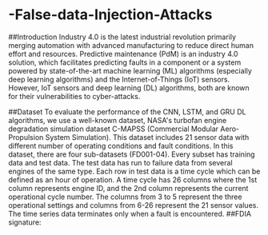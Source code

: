 # -False-data-Injection-Attacks

##Introduction
Industry 4.0 is the latest industrial revolution primarily merging automation with advanced manufacturing to reduce direct human effort and resources. Predictive maintenance (PdM) is an industry 4.0 solution, which facilitates predicting faults in a component or a system powered by state-of-the-art machine learning (ML) algorithms (especially deep learning algorithms) and the Internet-of-Things (IoT) sensors. However, IoT sensors and deep learning (DL) algorithms, both are known for their vulnerabilities to cyber-attacks.

##Dataset
To evaluate the performance of the CNN, LSTM, and GRU DL algorithms, we use a well-known dataset, NASA's turbofan engine degradation simulation dataset C-MAPSS (Commercial Modular Aero-Propulsion System Simulation). This dataset includes 21 sensor data with different number of operating conditions and fault conditions. In this dataset, there are four sub-datasets (FD001-04). Every subset has training data and test data. The test data has run to failure data from several engines of the same type. Each row in test data is a time cycle which can be defined as an hour of operation. A time cycle has 26 columns where the 1st column represents engine ID, and the 2nd column represents the current operational cycle number. The columns from 3 to 5 represent the three operational settings and columns from 6-26 represent the 21 sensor values. The time series data terminates only when a fault is encountered.
##FDIA signature:
